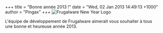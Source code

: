 +++
title = "Bonne année 2013 !"
date = "Wed, 02 Jan 2013 14:49:13 +1000"
author = "Pingax"
+++
![Frugalware New Year Logo](images/data/FwNewYear.png)  
  

 L'équipe de développement de Frugalware aimerait vous souhaiter à tous
 une bonne et heureuse année 2013.